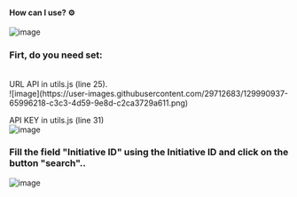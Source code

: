 
#### How can I use? ⚙ <br/>

![image](https://user-images.githubusercontent.com/29712683/129990778-54b6828d-5d01-4f12-a78f-6f607d1be9c6.png)
<br/>

### Firt, do you need set: <br/>
  <br/>
  URL API in utils.js (line 25).<br/>
![image](https://user-images.githubusercontent.com/29712683/129990937-65996218-c3c3-4d59-9e8d-c2ca3729a611.png)
  
  API KEY in utils.js (line 31)<br/>
![image](https://user-images.githubusercontent.com/29712683/129991014-87305027-7768-4fe9-b2a7-36ef7b725a5c.png)


### Fill the field "Initiative ID" using the Initiative ID  and click on the button "search"..<br/>
![image](https://user-images.githubusercontent.com/29712683/129991452-328d5bc8-ed1f-4653-8c52-4cb52770a750.png)
<br/>
